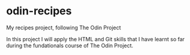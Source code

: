 # odin-recipes
My recipes project, following The Odin Project

In this project I will apply the HTML and Git skills that I have learnt so far during the fundationals course of The Odin Project.